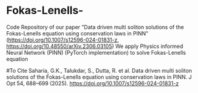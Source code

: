 # Fokas-Lenells-
Code Repository of our paper "Data driven multi soliton solutions of the Fokas-Lenells equation using conservation laws in PINN" (https://doi.org/10.1007/s12596-024-01831-z, https://doi.org/10.48550/arXiv.2306.03105)
We apply Physics informed Neural Network (PINN) (PyTorch implementation)  to solve Fokas-Lenells equation



#To Cite
Saharia, G.K., Talukdar, S., Dutta, R. et al. Data driven multi soliton solutions of the Fokas-Lenells equation using conservation laws in PINN. J Opt 54, 688–699 (2025). https://doi.org/10.1007/s12596-024-01831-z

